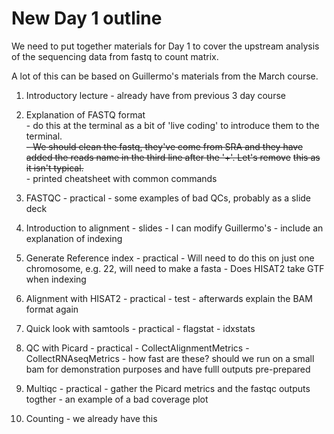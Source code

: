 # New Day 1 outline

We need to put together materials for Day 1 to cover the upstream analysis of 
the sequencing data from fastq to count matrix.

A lot of this can be based on Guillermo's materials from the March course.

1. Introductory lecture - already have from previous 3 day course

2. Explanation of FASTQ format  
          - do this at the terminal as a bit of 'live coding' to introduce them
            to the terminal.  
          ~~- We should clean the fastq, they've come from SRA and they have~~
          ~~added the reads name in the third line after the '+'. Let's remove~~
          ~~this as it isn't typical.~~  
          - printed cheatsheet with common commands  

3. FASTQC - practical
          - some examples of bad QCs, probably as a slide deck 

4. Introduction to alignment - slides - I can modify Guillermo's
          - include an explanation of indexing 

5. Generate Reference index - practical 
          - Will need to do this on just one chromosome, e.g. 22, will need to 
            make a fasta
          - Does HISAT2 take GTF when indexing

6. Alignment with HISAT2 - practical
          - test
          - afterwards explain the BAM format again

7. Quick look with samtools - practical
          - flagstat
          - idxstats

8. QC with Picard - practical
          - CollectAlignmentMetrics
          - CollectRNAseqMetrics
          - how fast are these? should we run on a small bam for demonstration
            purposes and have fulll outputs pre-prepared

9. Multiqc - practical
          - gather the Picard metrics and the fastqc outputs togther
          - an example of a bad coverage plot

10. Counting - we already have this

            


